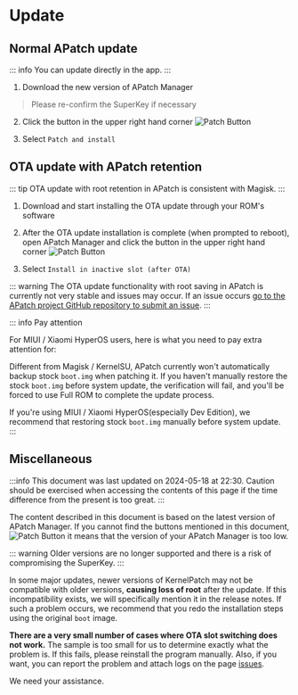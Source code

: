 # Update

## Normal APatch update

::: info
You can update directly in the app.
:::

1. Download the new version of APatch Manager

> Please re-confirm the SuperKey if necessary

2. Click the button in the upper right hand corner ![Patch Button](/PButton.png)

3. Select `Patch and install`

## OTA update with APatch retention

::: tip
OTA update with root retention in APatch is consistent with Magisk.
:::

1. Download and start installing the OTA update through your ROM's software

2. After the OTA update installation is complete (when prompted to reboot), open APatch Manager and click the button in the upper right hand corner ![Patch Button](/PButton.png)

3. Select `Install in inactive slot (after OTA)`

::: warning
The OTA update functionality with root saving in APatch is currently not very stable and issues may occur. If an issue occurs [go to the APatch project GitHub repository to submit an issue](https://github.com/bmax121/APatch/issues/new/choose).
:::

::: info Pay attention

For MIUI / Xiaomi HyperOS users, here is what you need to pay extra attention for:

Different from Magisk / KernelSU, APatch currently won't automatically backup stock `boot.img` when patching it. If you haven't manually restore the stock `boot.img` before system update, the verification will fail, and you'll be forced to use Full ROM to complete the update process. 

If you're using MIUI / Xiaomi HyperOS(especially Dev Edition), we recommend that restoring stock `boot.img` manually before system update.
:::

## Miscellaneous

:::info
This document was last updated on 2024-05-18 at 22:30. Caution should be exercised when accessing the contents of this page if the time difference from the present is too great.
:::

The content described in this document is based on the latest version of APatch Manager. If you cannot find the buttons mentioned in this document, ![Patch Button](/PButton.png) it means that the version of your APatch Manager is too low.

::: warning
Older versions are no longer supported and there is a risk of compromising the SuperKey.
:::

In some major updates, newer versions of KernelPatch may not be compatible with older versions, **causing loss of root** after the update. If this incompatibility exists, we will specifically mention it in the release notes. If such a problem occurs, we recommend that you redo the installation steps using the original `boot` image.

**There are a very small number of cases where OTA slot switching does not work.** The sample is too small for us to determine exactly what the problem is. If this fails, please reinstall the program manually. Also, if you want, you can report the problem and attach logs on the page [issues](https://github.com/bmax121/APatch/issues/new/choose).

We need your assistance.
